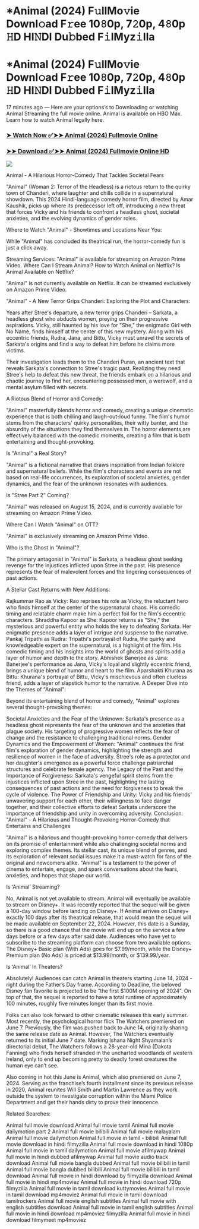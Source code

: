 # *Animal (2024) F𝚞llMo𝚟ie Downl𝚘ad F𝚛ee 10𝟾0p, 7𝟸0p, 4𝟾0p 𝙷D HI𝙽DI Du𝚋bed F𝚒lMyz𝚒lla
# *Animal (2024) F𝚞llMo𝚟ie Downl𝚘ad F𝚛ee 10𝟾0p, 7𝟸0p, 4𝟾0p 𝙷D HI𝙽DI Du𝚋bed F𝚒lMyz𝚒lla
17 minutes ago — Here are your options’s to Downloading or watching Animal Streaming the full movie online. Animal is available on HBO Max. Learn how to watch Animal legally here.


### [➤ Watch Now ✅➤➤ Animal (2024) Fullmovie Online](https://t.co/nJcdZdxJPt)

### [➤➤ Download ✅➤➤ Animal (2024) Fullmovie Online HD](https://t.co/nJcdZdxJPt)

<p dir="auto"><a href="https://t.co/nJcdZdxJPt" title="PLAY NOW" rel="nofollow"><img src="https://i.imgur.com/jhNGoEt.gif" style="max-width: 100%;"></a></p>


Animal - A Hilarious Horror-Comedy That Tackles Societal Fears

"Animal" (Woman 2: Terror of the Headless) is a riotous return to the quirky town of Chanderi, where laughter and chills collide in a supernatural showdown. This 2024 Hindi-language comedy horror film, directed by Amar Kaushik, picks up where its predecessor left off, introducing a new threat that forces Vicky and his friends to confront a headless ghost, societal anxieties, and the evolving dynamics of gender roles.

Where to Watch "Animal" - Showtimes and Locations Near You:

While "Animal" has concluded its theatrical run, the horror-comedy fun is just a click away.

Streaming Services: "Animal" is available for streaming on Amazon Prime Video.
Where Can I Stream Animal? How to Watch Animal on Netflix? Is Animal Available on Netflix?

"Animal" is not currently available on Netflix. It can be streamed exclusively on Amazon Prime Video.

"Animal" - A New Terror Grips Chanderi: Exploring the Plot and Characters:

Years after Stree's departure, a new terror grips Chanderi – Sarkata, a headless ghost who abducts women, preying on their progressive aspirations. Vicky, still haunted by his love for "She," the enigmatic Girl with No Name, finds himself at the center of this new mystery. Along with his eccentric friends, Rudra, Jana, and Bittu, Vicky must unravel the secrets of Sarkata's origins and find a way to defeat him before he claims more victims.

Their investigation leads them to the Chanderi Puran, an ancient text that reveals Sarkata's connection to Stree's tragic past. Realizing they need Stree's help to defeat this new threat, the friends embark on a hilarious and chaotic journey to find her, encountering possessed men, a werewolf, and a mental asylum filled with secrets.

A Riotous Blend of Horror and Comedy:

"Animal" masterfully blends horror and comedy, creating a unique cinematic experience that is both chilling and laugh-out-loud funny. The film's humor stems from the characters' quirky personalities, their witty banter, and the absurdity of the situations they find themselves in. The horror elements are effectively balanced with the comedic moments, creating a film that is both entertaining and thought-provoking.

Is "Animal" a Real Story?

"Animal" is a fictional narrative that draws inspiration from Indian folklore and supernatural beliefs. While the film's characters and events are not based on real-life occurrences, its exploration of societal anxieties, gender dynamics, and the fear of the unknown resonates with audiences.

Is "Stree Part 2" Coming?

"Animal" was released on August 15, 2024, and is currently available for streaming on Amazon Prime Video.

Where Can I Watch "Animal" on OTT?

"Animal" is exclusively streaming on Amazon Prime Video.

Who is the Ghost in "Animal"?

The primary antagonist in "Animal" is Sarkata, a headless ghost seeking revenge for the injustices inflicted upon Stree in the past. His presence represents the fear of malevolent forces and the lingering consequences of past actions.

A Stellar Cast Returns with New Additions:

Rajkummar Rao as Vicky: Rao reprises his role as Vicky, the reluctant hero who finds himself at the center of the supernatural chaos. His comedic timing and relatable charm make him a perfect foil for the film's eccentric characters.
Shraddha Kapoor as She: Kapoor returns as "She," the mysterious and powerful entity who holds the key to defeating Sarkata. Her enigmatic presence adds a layer of intrigue and suspense to the narrative.
Pankaj Tripathi as Rudra: Tripathi's portrayal of Rudra, the quirky and knowledgeable expert on the supernatural, is a highlight of the film. His comedic timing and his insights into the world of ghosts and spirits add a layer of humor and depth to the story.
Abhishek Banerjee as Jana: Banerjee's performance as Jana, Vicky's loyal and slightly eccentric friend, brings a unique blend of humor and heart to the film.
Aparshakti Khurana as Bittu: Khurana's portrayal of Bittu, Vicky's mischievous and often clueless friend, adds a layer of slapstick humor to the narrative.
A Deeper Dive into the Themes of "Animal":

Beyond its entertaining blend of horror and comedy, "Animal" explores several thought-provoking themes:

Societal Anxieties and the Fear of the Unknown: Sarkata's presence as a headless ghost represents the fear of the unknown and the anxieties that plague society. His targeting of progressive women reflects the fear of change and the resistance to challenging traditional norms.
Gender Dynamics and the Empowerment of Women: "Animal" continues the first film's exploration of gender dynamics, highlighting the strength and resilience of women in the face of adversity. Stree's role as a protector and her daughter's emergence as a powerful force challenge patriarchal structures and celebrate female agency.
The Legacy of the Past and the Importance of Forgiveness: Sarkata's vengeful spirit stems from the injustices inflicted upon Stree in the past, highlighting the lasting consequences of past actions and the need for forgiveness to break the cycle of violence.
The Power of Friendship and Unity: Vicky and his friends' unwavering support for each other, their willingness to face danger together, and their collective efforts to defeat Sarkata underscore the importance of friendship and unity in overcoming adversity.
Conclusion: "Animal" - A Hilarious and Thought-Provoking Horror-Comedy that Entertains and Challenges

"Animal" is a hilarious and thought-provoking horror-comedy that delivers on its promise of entertainment while also challenging societal norms and exploring complex themes. Its stellar cast, its unique blend of genres, and its exploration of relevant social issues make it a must-watch for fans of the original and newcomers alike. "Animal" is a testament to the power of cinema to entertain, engage, and spark conversations about the fears, anxieties, and hopes that shape our world.


Is ‘Animal’ Streaming?

No, Animal is not yet available to stream. Animal will eventually be available to stream on Disney+. It was recently reported that the sequel will be given a 100-day window before landing on Disney+. If Animal arrives on Disney+ exactly 100 days after its theatrical release, that would mean the sequel will be made available on September 22, 2024. However, this date is a Sunday, so there is a good chance that the movie will end up on the service a few days before or a few days after said date. Audiences who have yet to subscribe to the streaming platform can choose from two available options. The Disney+ Basic plan (With Ads) goes for $7.99/month, while the Disney+ Premium plan (No Ads) is priced at $13.99/month, or $139.99/year.

Is ‘Animal’ In Theaters?

Absolutely! Audiences can catch Animal in theaters starting June 14, 2024 - right during the Father’s Day frame. According to Deadline, the beloved Disney fan favorite is projected to be “the first $100M opening of 2024”. On top of that, the sequel is reported to have a total runtime of approximately 100 minutes, roughly five minutes longer than its first movie.

Folks can also look forward to other cinematic releases this early summer. Most recently, the psychological horror flick The Watchers premiered on June 7. Previously, the film was pushed back to June 14, originally sharing the same release date as Animal. However, The Watchers eventually returned to its initial June 7 date. Marking Ishana Night Shyamalan’s directorial debut, The Watchers follows a 28-year-old Mina (Dakota Fanning) who finds herself stranded in the uncharted woodlands of western Ireland, only to end up becoming pretty to deadly forest creatures the human eye can’t see.

Also coming in hot this June is Animal, which also premiered on June 7, 2024. Serving as the franchise’s fourth installment since its previous release in 2020, Animal reunites Will Smith and Martin Lawrence as they work outside the system to investigate corruption within the Miami Police Department and get their hands dirty to prove their innocence.


Related Searches:

Animal full movie download
Animal full movie tamil
Animal full movie dailymotion part 2
Animal full movie bilibili
Animal full movie malayalam
Animal full movie dailymotion
Animal full movie in tamil - bilibili
Animal full movie download in hindi filmyzilla
Animal full movie download in hindi 1080p
Animal full movie in tamil dailymotion
Animal full movie afilmywap
Animal full movie in hindi dubbed afilmywap
Animal full movie audio track download
Animal full movie bangla dubbed
Animal full movie bilibili in tamil
Animal full movie bangla dubbed bilibili
Animal full movie bilibili in tamil download
Animal full movie in hindi download by filmyzilla
download Animal full movie in hindi mp4moviez
Animal full movie in hindi download 720p filmyzilla
Animal full movie in tamil download kuttymovies
Animal full movie in tamil download mp4moviez
Animal full movie in tamil download tamilrockers
Animal full movie english subtitles
Animal full movie with english subtitles download
Animal full movie in tamil english subtitles
Animal full movie in hindi download mp4moviez filmyzilla
Animal full movie in hindi download filmymeet mp4moviez
